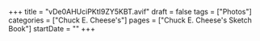 +++
title = "vDe0AHUciPKtI9ZY5KBT.avif"
draft = false
tags = ["Photos"]
categories = ["Chuck E. Cheese's"]
pages = ["Chuck E. Cheese's Sketch Book"]
startDate = ""
+++
